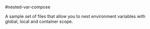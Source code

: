#nested-var-compose

A sample set of files that allow you to nest environment variables with global, local and container scope.


